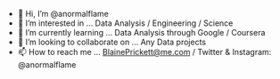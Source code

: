 - 👋 Hi, I’m @anormalflame
- 👀 I’m interested in ... Data Analysis / Engineering / Science
- 🌱 I’m currently learning ... Data Analysis through Google / Coursera
- 💞️ I’m looking to collaborate on ... Any Data projects 
- 📫 How to reach me ... BlainePrickett@me.com / Twitter & Instagram: @anormalflame

<!---
anormalflame/anormalflame is a ✨ special ✨ repository because its `README.md` (this file) appears on your GitHub profile.
You can click the Preview link to take a look at your changes.
--->
